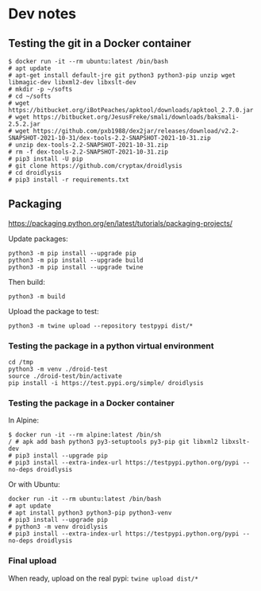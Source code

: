 # Dev notes

## Testing the git in a Docker container

```
$ docker run -it --rm ubuntu:latest /bin/bash
# apt update
# apt-get install default-jre git python3 python3-pip unzip wget libmagic-dev libxml2-dev libxslt-dev
# mkdir -p ~/softs
# cd ~/softs
# wget https://bitbucket.org/iBotPeaches/apktool/downloads/apktool_2.7.0.jar
# wget https://bitbucket.org/JesusFreke/smali/downloads/baksmali-2.5.2.jar
# wget https://github.com/pxb1988/dex2jar/releases/download/v2.2-SNAPSHOT-2021-10-31/dex-tools-2.2-SNAPSHOT-2021-10-31.zip
# unzip dex-tools-2.2-SNAPSHOT-2021-10-31.zip 
# rm -f dex-tools-2.2-SNAPSHOT-2021-10-31.zip 
# pip3 install -U pip
# git clone https://github.com/cryptax/droidlysis
# cd droidlysis
# pip3 install -r requirements.txt
```


## Packaging

https://packaging.python.org/en/latest/tutorials/packaging-projects/

Update packages:

```
python3 -m pip install --upgrade pip
python3 -m pip install --upgrade build
python3 -m pip install --upgrade twine
```

Then build:

```
python3 -m build
```

Upload the package to test:

```
python3 -m twine upload --repository testpypi dist/*
```

### Testing the package in a python virtual environment

```
cd /tmp
python3 -m venv ./droid-test
source ./droid-test/bin/activate
pip install -i https://test.pypi.org/simple/ droidlysis
```

### Testing the package in a Docker container

In Alpine:

```
$ docker run -it --rm alpine:latest /bin/sh
/ # apk add bash python3 py3-setuptools py3-pip git libxml2 libxslt-dev
# pip3 install --upgrade pip
# pip3 install --extra-index-url https://testpypi.python.org/pypi --no-deps droidlysis

```

Or with Ubuntu:

```
docker run -it --rm ubuntu:latest /bin/bash
# apt update
# apt install python3 python3-pip python3-venv
# pip3 install --upgrade pip
# python3 -m venv droidlysis
# pip3 install --extra-index-url https://testpypi.python.org/pypi --no-deps droidlysis
```

### Final upload

When ready, upload on the real pypi: `twine upload dist/*`


